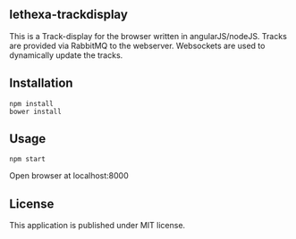 lethexa-trackdisplay
--------------------

This is a Track-display for the browser written in angularJS/nodeJS.
Tracks are provided via RabbitMQ to the webserver. Websockets are used
to dynamically update the tracks.

Installation
------------

	npm install
	bower install

Usage
-----

	npm start

Open browser at localhost:8000



License
-------

This application is published under MIT license.
